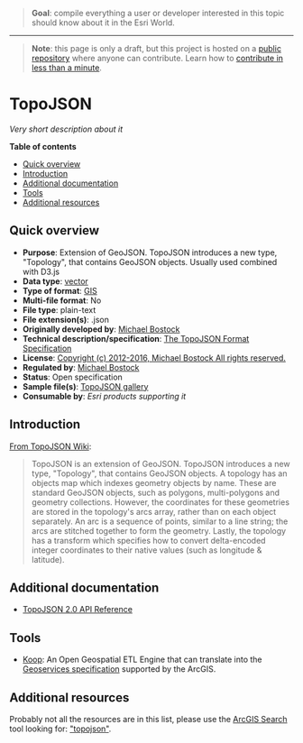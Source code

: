 > **Goal**: compile everything a user or developer interested in this topic should know about it in the Esri World.

---
> **Note**: this page is only a draft, but this project is hosted on a [public repository](https://github.com/hhkaos/awesome-arcgis) where anyone can contribute. Learn how to [contribute in less than a minute](https://github.com/hhkaos/awesome-arcgis/blob/master/CONTRIBUTING.md#contributions).

# TopoJSON

*Very short description about it*

<!-- START doctoc generated TOC please keep comment here to allow auto update -->
<!-- DON'T EDIT THIS SECTION, INSTEAD RE-RUN doctoc TO UPDATE -->
**Table of contents**

- [Quick overview](#quick-overview)
- [Introduction](#introduction)
- [Additional documentation](#additional-documentation)
- [Tools](#tools)
- [Additional resources](#additional-resources)

<!-- END doctoc generated TOC please keep comment here to allow auto update -->

## Quick overview

* **Purpose**: Extension of GeoJSON. TopoJSON introduces a new type, "Topology", that contains GeoJSON objects. Usually used combined with D3.js
* **Data type**: [vector](../../../data-types/vector/README.md)
* **Type of format**: [GIS](../../../data-types/vector/gis/README.md)
* **Multi-file format**: No
* **File type**: plain-text
* **File extension(s)**: .json
* **Originally developed by**: [Michael Bostock](https://github.com/mbostock)
* **Technical description/specification**: [The TopoJSON Format Specification](https://github.com/topojson/topojson-specification/blob/master/README.md)
* **License**: [Copyright (c) 2012-2016, Michael Bostock All rights reserved.](https://github.com/topojson/topojson/blob/master/LICENSE.md)
* **Regulated by**: [Michael Bostock](https://github.com/mbostock)
* **Status**: Open specification
* **Sample file(s)**: [TopoJSON gallery](https://github.com/topojson/topojson/wiki/Gallery)
* **Consumable by**: *Esri products supporting it*

## Introduction

[From TopoJSON Wiki](https://github.com/topojson/topojson/wiki/Introduction):

> TopoJSON is an extension of GeoJSON. TopoJSON introduces a new type, "Topology", that contains GeoJSON objects. A topology has an objects map which indexes geometry objects by name. These are standard GeoJSON objects, such as polygons, multi-polygons and geometry collections. However, the coordinates for these geometries are stored in the topology's arcs array, rather than on each object separately. An arc is a sequence of points, similar to a line string; the arcs are stitched together to form the geometry. Lastly, the topology has a transform which specifies how to convert delta-encoded integer coordinates to their native values (such as longitude & latitude).

## Additional documentation

* [TopoJSON 2.0 API Reference](https://github.com/topojson/topojson/blob/master/README.md)

## Tools

* [Koop](../../../../../arcgis/developers/devops/technologies/koop/README.md): An Open Geospatial ETL Engine that can translate into the [Geoservices specification](https://geoservices.github.io/) supported by the ArcGIS.

## Additional resources

Probably not all the resources are in this list, please use the [ArcGIS Search](https://esri-es.github.io/arcgis-search/) tool looking for: ["topojson"](https://esri-es.github.io/arcgis-search/?search="topojson"&utm_campaign=awesome-list&utm_source=awesome-list&utm_medium=page).
